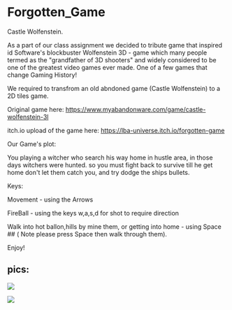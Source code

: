 # Forgotten_Game

Castle Wolfenstein.
 
 As a part of our class assignment we decided to tribute game that inspired id Software's blockbuster Wolfenstein 3D - 
 game which many people termed as the "grandfather of 3D shooters" and widely considered to be one of the greatest video games ever made.
 One of a few games that change Gaming History!
 
 We required to transfrom an old abndoned game (Castle Wolfenstein) to a 2D tiles game.

 Original game here:
 https://www.myabandonware.com/game/castle-wolfenstein-3l
 
 itch.io upload of the game here: https://lba-universe.itch.io/forgotten-game
 
 Our Game's plot:
 
 You playing a witcher who search his way home in hustle area, in those days witchers were hunted.
 so you must fight back to survive till he get home don't let them catch you, and try dodge the ships bullets.

 Keys:

 Movement - using the Arrows

 FireBall  - using the keys w,a,s,d for shot to require direction

 Walk into hot ballon,hills by mine them, or getting into home - using Space ## ( Note please press Space then walk through them).
 
 Enjoy!

 ###
 
 ## pics:
 
 ![](https://github.com/Lba-universe/Forgotten_Game/blob/master/pics/pic2.png)

 ![](https://github.com/Lba-universe/Forgotten_Game/blob/master/pics/game1.png)
 
 
